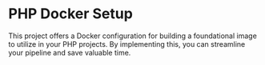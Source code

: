 # PHP Docker Setup

This project offers a Docker configuration for building a foundational image to utilize in your PHP projects. By implementing this, you can streamline your pipeline and save valuable time.